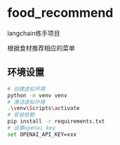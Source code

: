 # food_recommend
langchain练手项目

根据食材推荐相应的菜单

## 环境设置
``` sh
# 创建虚拟环境
python -m venv venv
# 激活虚拟环境
.\venv\Scripts\activate
# 安装依赖
pip install -r requirements.txt
# 设置openai key
set OPENAI_API_KEY=xxx
```